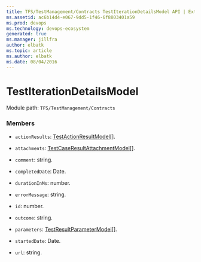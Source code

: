 ```yaml
---
title: TFS/TestManagement/Contracts TestIterationDetailsModel API | Extensions for Azure DevOps Services
ms.assetid: ac6b14d4-e067-9dd5-1f46-6f8803401a59
ms.prod: devops
ms.technology: devops-ecosystem
generated: true
ms.manager: jillfra
author: elbatk
ms.topic: article
ms.author: elbatk
ms.date: 08/04/2016
---
```


# TestIterationDetailsModel

Module path: `TFS/TestManagement/Contracts`


### Members

* `actionResults`: [TestActionResultModel](../../../TFS/TestManagement/Contracts/TestActionResultModel.md)[]. 

* `attachments`: [TestCaseResultAttachmentModel](../../../TFS/TestManagement/Contracts/TestCaseResultAttachmentModel.md)[]. 

* `comment`: string. 

* `completedDate`: Date. 

* `durationInMs`: number. 

* `errorMessage`: string. 

* `id`: number. 

* `outcome`: string. 

* `parameters`: [TestResultParameterModel](../../../TFS/TestManagement/Contracts/TestResultParameterModel.md)[]. 

* `startedDate`: Date. 

* `url`: string. 

